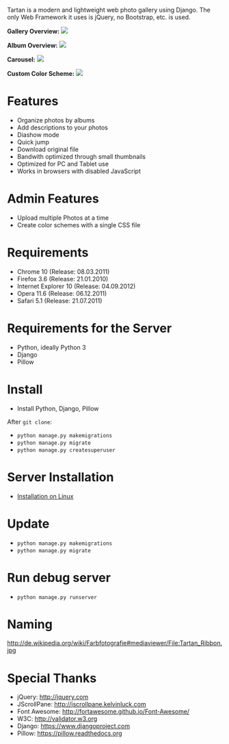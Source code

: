 Tartan is a modern and lightweight web photo gallery using Django.
The only Web Framework it uses is jQuery, no Bootstrap, etc. is used.

**Gallery Overview:**
![](/../screenshots/Screenshots/Overview_Dark.png)

**Album Overview:**
![](/../screenshots/Screenshots/Album_Dark.png)

**Carousel:**
![](/../screenshots/Screenshots/Carousel_Dark.png)

**Custom Color Scheme:**
![](/../screenshots/Screenshots/Overview_Light.png)

# Features
- Organize photos by albums
- Add descriptions to your photos
- Diashow mode
- Quick jump
- Download original file
- Bandwith optimized through small thumbnails
- Optimized for PC and Tablet use
- Works in browsers with disabled JavaScript

# Admin Features
- Upload multiple Photos at a time
- Create color schemes with a single CSS file

# Requirements
- Chrome 10 (Release: 08.03.2011)
- Firefox 3.6 (Release: 21.01.2010)
- Internet Explorer 10 (Release: 04.09.2012) 
- Opera 11.6 (Release: 06.12.2011)
- Safari 5.1 (Release: 21.07.2011) 

# Requirements for the Server
- Python, ideally Python 3
- Django
- Pillow

# Install
- Install Python, Django, Pillow
 
After `git clone`:
- `python manage.py makemigrations`
- `python manage.py migrate`
- `python manage.py createsuperuser`

# Server Installation

* [Installation on Linux](https://github.com/geigi/Tartan/wiki/Installation-on-Linux)

# Update
- `python manage.py makemigrations`
- `python manage.py migrate`

# Run debug server
- `python manage.py runserver`

# Naming
http://de.wikipedia.org/wiki/Farbfotografie#mediaviewer/File:Tartan_Ribbon.jpg

# Special Thanks
- jQuery: http://jquery.com
- JScrollPane: http://jscrollpane.kelvinluck.com
- Font Awesome: http://fortawesome.github.io/Font-Awesome/
- W3C: http://validator.w3.org
- Django: https://www.djangoproject.com
- Pillow: https://pillow.readthedocs.org
